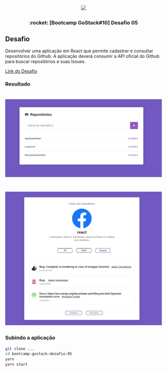 <h1 align="center">
  <img src="https://camo.githubusercontent.com/8c13dc2618dbd7f76d1d574350b98fdee1335ce5/68747470733a2f2f726f636b6574736561742d63646e2e73332d73612d656173742d312e616d617a6f6e6177732e636f6d2f626f6f7463616d702d6865616465722e706e67" width="123px" />
</h1>


<h3 align="center">
  :rocket: [Bootcamp GoStack#10] Desafio 05
</h3>

## Desafio
Desenvolver uma aplicação em React que permite cadastrar e consultar repositórios do Github.
A aplicação deverá consumir a API oficial do Github para buscar repositórios e suas Issues.

[Link do Desafio](https://github.com/Rocketseat/bootcamp-gostack-desafio-05/blob/665fe9f7a0ac68acf87972f7c45c3a0ece12ebdd/README.md)

### Resultado
<h1 align="center">
  <img src=".github/repo_list.png" width="800px" />
</h1>

<h1 align="center">
  <img src=".github/repo_details.png" width="800px" />
</h1>


### Subindo a aplicação
```sh
git clone ...
cd bootcamp-gostack-desafio-05
yarn
yarn start
```
